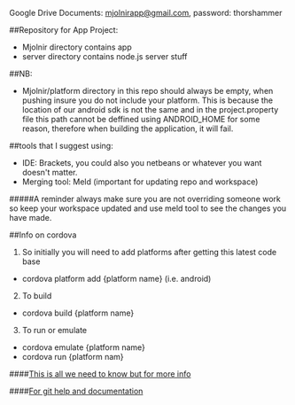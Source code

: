 Google Drive Documents:
mjolnirapp@gmail.com,
password: thorshammer

##Repository for App Project:
* Mjolnir directory contains app
* server directory contains node.js server stuff
	
##NB:
* Mjolnir/platform directory in this repo should always be empty, when pushing insure you do not include your platform. This is because the location of our android sdk is not the same and in the project.property file this path cannot be deffined using ANDROID_HOME for some reason, therefore when building the application, it will fail.

##tools that I suggest using:
* IDE: Brackets, you could also you netbeans or whatever you want doesn't matter.
* Merging tool: Meld (important for updating repo and workspace)

#####A reminder always make sure you are not overriding someone work so keep your workspace updated and use meld tool to see the changes you have made.

##Info on cordova

1. So initially you will need to add platforms after getting this latest code base
  * cordova platform add {platform name}  (i.e. android)

2. To build
  * cordova build {platform name}

3. To run or emulate
  * cordova emulate {platform name}
  * cordova run {platform nam}

####[This is all we need to know but for more info](http://cordova.apache.org/docs/en/4.0.0/index.html)

####[For git help and documentation](http://git-scm.com/docs/git-help)
